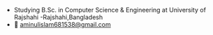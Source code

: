 <!--- 👋 Hi, I’m @Aminul264
- 👀 I’m interested in ...
- 🌱 I’m currently learning ...
- 💞️ I’m looking to collaborate on ...
- 📫 How to reach me ...
--->
- Studying B.Sc. in Computer Science & Engineering at University of Rajshahi
-Rajshahi,Bangladesh
- :e-mail: aminulislam681538@gmail.com


<!---
Aminul264/Aminul264 is a ✨ special ✨ repository because its `README.md` (this file) appears on your GitHub profile.
You can click the Preview link to take a look at your changes.
--->
